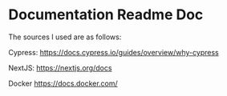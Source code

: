 # Documentation Readme Doc

The sources I used are as follows:

Cypress: <https://docs.cypress.io/guides/overview/why-cypress>

NextJS: <https://nextjs.org/docs>

Docker <https://docs.docker.com/>
